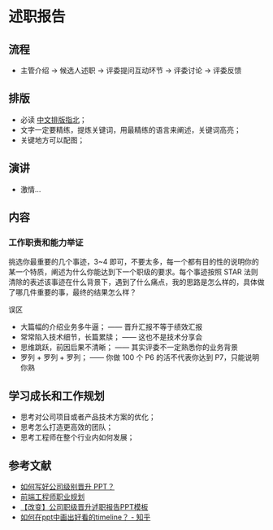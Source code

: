 述职报告
========

## 流程

- 主管介绍 -> 候选人述职 -> 评委提问互动环节 -> 评委讨论 -> 评委反馈

## 排版

- 必读 [中文排版指北](https://github.com/explore)；
- 文字一定要精练，提炼关键词，用最精练的语言来阐述，关键词高亮；
- 关键地方可以配图；

## 演讲

- 激情...

## 内容

### 工作职责和能力举证

挑选你最重要的几个事迹，3~4 即可，不要太多，每一个都有目的性的说明你的某一个特质，阐述为什么你能达到下一个职级的要求。每个事迹按照 STAR 法则清除的表述该事迹在什么背景下，遇到了什么痛点，我的思路是怎么样的，具体做了哪几件重要的事，最终的结果怎么样？

误区

- 大篇幅的介绍业务多牛逼； —— 晋升汇报不等于绩效汇报
- 常常陷入技术细节，长篇累牍； —— 这也不是技术分享会
- 思维跳跃，前因后果不清晰； —— 其实评委不一定熟悉你的业务背景
- 罗列 + 罗列 + 罗列； —— 你做 100 个 P6 的活不代表你达到 P7，只能说明你熟

## 学习成长和工作规划

- 思考对公司项目或者产品技术方案的优化；
- 思考怎么打造更高效的团队；
- 思考工程师在整个行业内如何发展；

## 参考文献

- [如何写好公司级别晋升 PPT？](https://www.zhihu.com/question/63442942)
- [前端工程师职业规划](https://github.com/xiaojue/careerLive/blob/master/data/Transcript.md#part-05)
- [【改变】公司职级晋升述职报告PPT模板](https://v.qq.com/x/page/h055580p593.html)
- [如何在ppt中画出好看的timeline？ - 知乎](https://www.zhihu.com/question/28195787)
